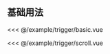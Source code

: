 ## 基础用法

<demo-block src="trigger/basic">

<<< @/example/trigger/basic.vue

</demo-block>

<demo-block src="trigger/scroll">

<<< @/example/trigger/scroll.vue

</demo-block>